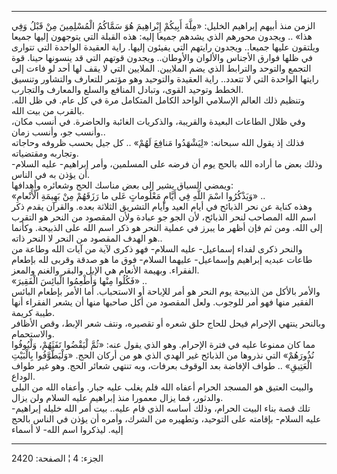 ------------------------------------------------------------------------

الزمن منذ أبيهم إبراهيم الخليل: «مِلَّةَ أَبِيكُمْ إِبْراهِيمَ هُوَ سَمَّاكُمُ الْمُسْلِمِينَ مِنْ
قَبْلُ وَفِي هذا» .. ويجدون محورهم الذي يشدهم جميعا إليه: هذه القبلة التي
يتوجهون إليها جميعا ويلتقون عليها جميعا.. ويجدون رايتهم التي يفيئون
إليها. راية العقيدة الواحدة التي تتوارى في ظلها فوارق الأجناس والألوان
والأوطان.. ويجدون قوتهم التي قد ينسونها حينا. قوة التجمع والتوحد
والترابط الذي يضم الملايين. الملايين التي لا يقف لها أحد لو فاءت إلى
رايتها الواحدة التي لا تتعدد.. راية العقيدة والتوحيد وهو مؤتمر للتعارف
والتشاور وتنسيق الخطط وتوحيد القوى، وتبادل المنافع والسلع والمعارف
والتجارب.  
وتنظيم ذلك العالم الإسلامي الواحد الكامل المتكامل مرة في كل عام. في ظل
الله. بالقرب من بيت الله.  
وفي ظلال الطاعات البعيدة والقريبة، والذكريات الغائبة والحاضرة. في أنسب
مكان، وأنسب جو، وأنسب زمان..  
فذلك إذ يقول الله سبحانه: «لِيَشْهَدُوا مَنافِعَ لَهُمْ» .. كل جيل بحسب ظروفه
وحاجاته وتجاربه ومقتضياته.  
وذلك بعض ما أراده الله بالحج يوم أن فرضه على المسلمين، وأمر إبراهيم-
عليه السلام- أن يؤذن به في الناس.  
ويمضي السياق يشير إلى بعض مناسك الحج وشعائره وأهدافها:  
«وَيَذْكُرُوا اسْمَ اللَّهِ فِي أَيَّامٍ مَعْلُوماتٍ عَلى ما رَزَقَهُمْ مِنْ بَهِيمَةِ الْأَنْعامِ» ..  
وهذه كناية عن نحر الذبائح في أيام العيد وأيام التشريق الثلاثة بعده.
والقرآن يقدم ذكر اسم الله المصاحب لنحر الذبائح، لأن الجو جو عبادة ولأن
المقصود من النحر هو التقرب إلى الله. ومن ثم فإن أظهر ما يبرز في عملية
النحر هو ذكر اسم الله على الذبيحة. وكأنما هو الهدف المقصود من النحر لا
النحر ذاته..  
والنحر ذكرى لفداء إسماعيل- عليه السلام- فهو ذكرى لآية من آيات الله وطاعة
من طاعات عبديه إبراهيم وإسماعيل- عليهما السلام- فوق ما هو صدقة وقربى لله
بإطعام الفقراء. وبهيمة الأنعام هي الإبل والبقر والغنم والمعز.  
«فَكُلُوا مِنْها وَأَطْعِمُوا الْبائِسَ الْفَقِيرَ» ..  
والأمر بالأكل من الذبيحة يوم النحر هو أمر للإباحة أو الاستحباب. أما
الأمر بإطعام البائس الفقير منها فهو أمر للوجوب. ولعل المقصود من أكل
صاحبها منها أن يشعر الفقراء أنها طيبة كريمة.  
وبالنحر ينتهي الإحرام فيحل للحاج حلق شعره أو تقصيره، ونتف شعر الإبط، وقص
الأظافر والاستحمام.  
مما كان ممنوعا عليه في فترة الإحرام. وهو الذي يقول عنه: «ثُمَّ لْيَقْضُوا
تَفَثَهُمْ، وَلْيُوفُوا نُذُورَهُمْ» التي نذروها من الذبائح غير الهدي الذي هو من أركان
الحج. «وَلْيَطَّوَّفُوا بِالْبَيْتِ الْعَتِيقِ» .. طواف الإفاضة بعد الوقوف بعرفات، وبه
تنتهي شعائر الحج. وهو غير طواف الوداع.  
والبيت العتيق هو المسجد الحرام أعفاه الله فلم يغلب عليه جبار. وأعفاه
الله من البلى والدثور، فما يزال معمورا منذ إبراهيم عليه السلام ولن
يزال.  
تلك قصة بناء البيت الحرام، وذلك أساسه الذي قام عليه.. بيت أمر الله خليله
إبراهيم- عليه السلام- بإقامته على التوحيد، وتطهيره من الشرك، وأمره أن
يؤذن في الناس بالحج إليه. ليذكروا اسم الله- لا أسماء

------------------------------------------------------------------------

الجزء: 4 ¦ الصفحة: 2420
